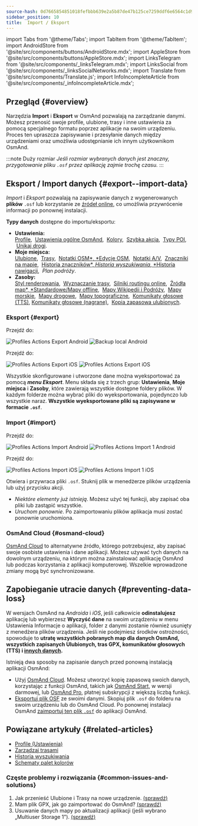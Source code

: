 ```yaml
---
source-hash: 0d7665854851018fefbbb639e2a5b87de47b125ce7259ddf6e6564c1d959eecf
sidebar_position: 10
title:  Import / Eksport
---
```

import Tabs from '@theme/Tabs';
import TabItem from '@theme/TabItem';
import AndroidStore from '@site/src/components/buttons/AndroidStore.mdx';
import AppleStore from '@site/src/components/buttons/AppleStore.mdx';
import LinksTelegram from '@site/src/components/_linksTelegram.mdx';
import LinksSocial from '@site/src/components/_linksSocialNetworks.mdx';
import Translate from '@site/src/components/Translate.js';
import InfoIncompleteArticle from '@site/src/components/_infoIncompleteArticle.mdx';


## Przegląd {#overview}

Narzędzia **Import** i **Eksport** w OsmAnd pozwalają na zarządzanie danymi. Możesz przenosić swoje profile, ulubione, trasy i inne ustawienia za pomocą specjalnego formatu poprzez aplikacje na swoim urządzeniu. Proces ten upraszcza zapisywanie i przesyłanie danych między urządzeniami oraz umożliwia udostępnianie ich innym użytkownikom OsmAnd.

:::note Duży rozmiar
*Jeśli rozmiar wybranych danych jest znaczny, przygotowanie pliku `.osf` przez aplikację zajmie trochę czasu.*
:::


## Eksport / Import danych {#export--import-data}

*Import* i *Eksport* pozwalają na zapisywanie danych z wygenerowanych **plików** `.osf` lub korzystanie ze [źródeł online](../map/raster-maps.md), co umożliwia przywrócenie informacji po ponownej instalacji.

**Typy danych** dostępne do importu/eksportu:

- **Ustawienia:**  
        [Profile](../personal/profiles.md#actions), &nbsp;[Ustawienia ogólne OsmAnd](../personal/global-settings.md), &nbsp;[Kolory](../personal/color-palette-schemes.md), &nbsp;[Szybka akcja](../widgets/quick-action.md), &nbsp;[Typy POI](../map/point-layers-on-map.md#poi-types), &nbsp;[Unikaj drogi](../map/map-context-menu.md#avoid-road).
- **Moje miejsca:**  
        [Ulubione](../personal/favorites.md#export--import), &nbsp;[Trasy](../personal/tracks/manage-tracks.md#import--export-track), &nbsp;[Notatki OSM*, *Edycje OSM](../plugins/osm-editing.md#create--modify-poi), &nbsp;[Notatki A/V](../plugins/audio-video-notes.md), &nbsp;[Znaczniki na mapie](../personal/markers.md), &nbsp;[Historia znaczników*, *Historia wyszukiwania*, *Historia nawigacji](../personal/global-settings.md#history), &nbsp;*Plan podróży*.
- **Zasoby:**  
        [Styl renderowania](../map/vector-maps.md#custom-map-style), &nbsp;[Wyznaczanie trasy](../navigation/routing/osmand-routing.md), &nbsp;[Silniki routingu online](../navigation/routing/online-routing.md), &nbsp;[Źródła map*, *Standardowe/Mapy offline](../map/raster-maps.md), &nbsp;[Mapy Wikipedii i Podróży](../plan-route/travel-guides.md), &nbsp;[Mapy morskie](../plugins/nautical-charts.md), &nbsp;[Mapy drogowe](../map/vector-maps.md#road-style), &nbsp;[Mapy topograficzne](../plugins/topography.md), &nbsp;[Komunikaty głosowe (TTS)](../navigation/guidance/voice-navigation.md#tts-text-to-speech), [Komunikaty głosowe (nagrane)](../navigation/guidance/voice-navigation.md#recorded-voice-prompts), &nbsp;[Kopia zapasowa ulubionych](../personal/favorites.md#automatic-favorites-backup).


### Eksport {#export}

<Tabs groupId="operating-systems" queryString="current-os">

<TabItem value="android" label="Android">

Przejdź do: *<Translate android="true" ids="shared_string_menu,shared_string_settings,import_export,export_to_file"/>*  

![Profiles Actions Export Android](@site/static/img/personal/profiles/profile_actions_export_1_andr.png) ![Backup local Android](@site/static/img/personal/profiles/profile_actions_export_2_andr.png)  

</TabItem>

<TabItem value="ios" label="iOS">

Przejdź do: *<Translate ios="true" ids="shared_string_menu,shared_string_settings,local_backup,backup_into_file"/>*

![Profiles Actions Export iOS](@site/static/img/personal/profiles/profile_actions_export_1_ios.png)   ![Profiles Actions Export iOS](@site/static/img/personal/profiles/profile_actions_export_2_ios.png)

</TabItem>

</Tabs>

Wszystkie skonfigurowane i utworzone dane można wyeksportować za pomocą ***menu Eksport***. Menu składa się z trzech grup: **Ustawienia**, **Moje miejsca** i **Zasoby**, które zawierają wszystkie dostępne foldery plików. W każdym folderze można wybrać pliki do wyeksportowania, pojedynczo lub wszystkie naraz. **Wszystkie wyeksportowane pliki są zapisywane w formacie `.osf`**.  


### Import {#import}

<Tabs groupId="operating-systems" queryString="current-os">

<TabItem value="android" label="Android">

Przejdź do: *<Translate android="true" ids="shared_string_menu,shared_string_settings,import_export,shared_string_import"/>*  

![Profiles Actions Import Android](@site/static/img/personal/profiles/profile_actions_import_android.png) ![Profiles Actions Import 1 Android](@site/static/img/personal/profiles/profile_actions_import_1_android.png) 

<!-- ![Profiles Actions Import 2 Android](@site/static/img/personal/profiles/profile_actions_import_2_android.png) -->

</TabItem>

<TabItem value="ios" label="iOS">

Przejdź do: *<Translate ios="true" ids="shared_string_menu,shared_string_settings,local_backup,restore_from_file"/>*  


![Profiles Actions Import iOS](@site/static/img/personal/profiles/profile_actions_import_ios.png) ![Profiles Actions Import 1 iOS](@site/static/img/personal/profiles/profile_actions_import_1_ios.png) 
<!--  ![Profiles Actions Import 2 iOS](@site/static/img/personal/profiles/profile_actions_import_2_ios.png) -->

</TabItem>

</Tabs>

Otwiera i przywraca pliki `.osf`. Stuknij plik w menedżerze plików urządzenia lub użyj przycisku akcji.

- *Niektóre elementy już istnieją*. Możesz użyć tej funkcji, aby zapisać oba pliki lub zastąpić wszystkie.
- *Uruchom ponownie*. Po zaimportowaniu plików aplikacja musi zostać ponownie uruchomiona.


### OsmAnd Cloud {#osmand-cloud}

[OsmAnd Cloud](../personal/osmand-cloud.md) to alternatywne źródło, którego potrzebujesz, aby zapisać swoje osobiste ustawienia i dane aplikacji. Możesz używać tych danych na dowolnym urządzeniu, na którym można zainstalować aplikację OsmAnd lub podczas korzystania z aplikacji komputerowej. Wszelkie wprowadzone zmiany mogą być synchronizowane.


## Zapobieganie utracie danych {#preventing-data-loss}

W wersjach OsmAnd na *Androida* i *iOS*, jeśli całkowicie **odinstalujesz** aplikację lub wybierzesz **Wyczyść dane** na swoim urządzeniu w menu Ustawienia Informacje o aplikacji, folder z danymi zostanie również usunięty z menedżera plików urządzenia. Jeśli nie podejmiesz środków ostrożności, spowoduje to **utratę wszystkich pobranych map dla danych OsmAnd, wszystkich zapisanych Ulubionych, tras GPX, komunikatów głosowych (TTS) i [innych danych](#export--import-data).**

Istnieją dwa sposoby na zapisanie danych przed ponowną instalacją aplikacji OsmAnd:

- Użyj [OsmAnd Cloud](#osmand-cloud). Możesz utworzyć kopię zapasową swoich danych, korzystając z funkcji OsmAnd, takich jak [OsmAnd Start](../personal/osmand-cloud.md#osmand-start), w wersji darmowej, lub [OsmAnd Pro](../purchases/index.md), płatnej subskrypcji z większą liczbą funkcji.
- [Eksportuj plik OSF](#export) ze swoimi danymi. Skopiuj plik `.osf` do folderu na swoim urządzeniu lub do OsmAnd Cloud. Po ponownej instalacji OsmAnd [zaimportuj ten plik `.osf`](#import) do aplikacji OsmAnd.


## Powiązane artykuły {#related-articles}

- [Profile (Ustawienia)](./profiles.md)
- [Zarządzaj trasami](../personal/tracks/manage-tracks.md#import--export-track)
- [Historia wyszukiwania](../search/search-history.md#export-and-share)
- [Schematy palet kolorów](../personal/color-palette-schemes.md)

### Częste problemy i rozwiązania {#common-issues-and-solutions}

1. Jak przenieść Ulubione i Trasy na nowe urządzenie. [(sprawdź)](../troubleshooting/setup.md#how-to-transfer-favorites-and-tracks-to-a-new-device)
2. Mam plik GPX, jak go zaimportować do OsmAnd? [(sprawdź)](../troubleshooting/setup.md#i-have-a-gpx-file-how-do-i-import-it-into-osmand)
3. Usuwanie danych mapy po aktualizacji aplikacji (jeśli wybrano „Multiuser Storage 1”). [(sprawdź)](../troubleshooting/maps-data#deleting-map-data-after-the-app-update-if-multiuser-storage-1-is-selected)